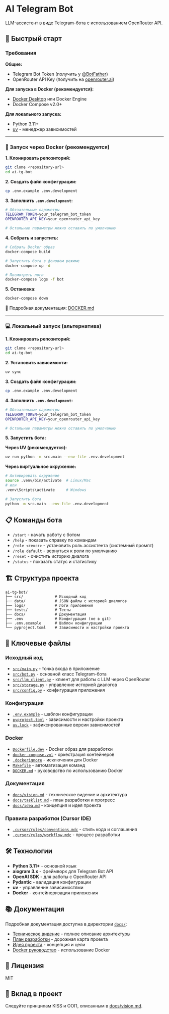 # AI Telegram Bot

LLM-ассистент в виде Telegram-бота с использованием OpenRouter API.

## 🚀 Быстрый старт

### Требования

**Общие:**
- Telegram Bot Token (получить у [@BotFather](https://t.me/botfather))
- OpenRouter API Key (получить на [openrouter.ai](https://openrouter.ai))

**Для запуска в Docker (рекомендуется):**
- [Docker Desktop](https://www.docker.com/products/docker-desktop/) или Docker Engine
- Docker Compose v2.0+

**Для локального запуска:**
- Python 3.11+
- [uv](https://github.com/astral-sh/uv) - менеджер зависимостей

---

### 🐳 Запуск через Docker (рекомендуется)

**1. Клонировать репозиторий:**
```bash
git clone <repository-url>
cd ai-tg-bot
```

**2. Создать файл конфигурации:**
```bash
cp .env.example .env.development
```

**3. Заполнить `.env.development`:**
```bash
# Обязательные параметры
TELEGRAM_TOKEN=your_telegram_bot_token
OPENROUTER_API_KEY=your_openrouter_api_key

# Остальные параметры можно оставить по умолчанию
```

**4. Собрать и запустить:**
```bash
# Собрать Docker образ
docker-compose build

# Запустить бота в фоновом режиме
docker-compose up -d

# Посмотреть логи
docker-compose logs -f bot
```

**5. Остановка:**
```bash
docker-compose down
```

📖 Подробная документация: [DOCKER.md](DOCKER.md)

---

### 💻 Локальный запуск (альтернатива)

**1. Клонировать репозиторий:**
```bash
git clone <repository-url>
cd ai-tg-bot
```

**2. Установить зависимости:**
```bash
uv sync
```

**3. Создать файл конфигурации:**
```bash
cp .env.example .env.development
```

**4. Заполнить `.env.development`:**
```bash
# Обязательные параметры
TELEGRAM_TOKEN=your_telegram_bot_token
OPENROUTER_API_KEY=your_openrouter_api_key

# Остальные параметры можно оставить по умолчанию
```

**5. Запустить бота:**

**Через UV (рекомендуется):**
```bash
uv run python -m src.main --env-file .env.development
```

**Через виртуальное окружение:**
```bash
# Активировать окружение
source .venv/bin/activate  # Linux/Mac
# или
.venv\Scripts\activate     # Windows

# Запустить бота
python -m src.main --env-file .env.development
```

## 📋 Команды бота

- `/start` - начать работу с ботом
- `/help` - показать справку по командам
- `/role <текст>` - установить роль ассистента (системный промпт)
- `/role default` - вернуться к роли по умолчанию
- `/reset` - очистить историю диалога
- `/status` - показать статус и статистику

## 🏗️ Структура проекта

```
ai-tg-bot/
├── src/              # Исходный код
├── data/             # JSON файлы с историей диалогов
├── logs/             # Логи приложения
├── tests/            # Тесты
├── docs/             # Документация
├── .env              # Конфигурация (не в git)
├── .env.example      # Шаблон конфигурации
└── pyproject.toml    # Зависимости и настройки проекта
```

## 📂 Ключевые файлы

### Исходный код
- [`src/main.py`](src/main.py) - точка входа в приложение
- [`src/bot.py`](src/bot.py) - основной класс Telegram-бота
- [`src/llm_client.py`](src/llm_client.py) - клиент для работы с LLM через OpenRouter
- [`src/storage.py`](src/storage.py) - управление историей диалогов
- [`src/config.py`](src/config.py) - конфигурация приложения

### Конфигурация
- [`.env.example`](.env.example) - шаблон конфигурации
- [`pyproject.toml`](pyproject.toml) - зависимости и настройки проекта
- [`uv.lock`](uv.lock) - зафиксированные версии зависимостей

### Docker
- [`Dockerfile.dev`](Dockerfile.dev) - Docker образ для разработки
- [`docker-compose.yml`](docker-compose.yml) - оркестрация контейнеров
- [`.dockerignore`](.dockerignore) - исключения для Docker
- [`Makefile`](Makefile) - автоматизация команд
- [`DOCKER.md`](DOCKER.md) - руководство по использованию Docker

### Документация
- [`docs/vision.md`](docs/vision.md) - техническое видение и архитектура
- [`docs/tasklist.md`](docs/tasklist.md) - план разработки и прогресс
- [`docs/idea.md`](docs/idea.md) - концепция и идея проекта

### Правила разработки (Cursor IDE)
- [`.cursor/rules/conventions.mdc`](.cursor/rules/conventions.mdc) - стиль кода и соглашения
- [`.cursor/rules/workflow.mdc`](.cursor/rules/workflow.mdc) - процесс разработки

## 🛠️ Технологии

- **Python 3.11+** - основной язык
- **aiogram 3.x** - фреймворк для Telegram Bot API
- **OpenAI SDK** - для работы с OpenRouter API
- **Pydantic** - валидация конфигурации
- **uv** - управление зависимостями
- **Docker** - контейнеризация приложения

## 📚 Документация

Подробная документация доступна в директории [`docs/`](docs/):
- [Техническое видение](docs/vision.md) - полное описание архитектуры
- [План разработки](docs/tasklist.md) - дорожная карта проекта
- [Идея проекта](docs/idea.md) - концепция и цели
- [Docker руководство](DOCKER.md) - использование Docker

## 📄 Лицензия

MIT

## 🤝 Вклад в проект

Следуйте принципам KISS и ООП, описанным в [docs/vision.md](docs/vision.md).

